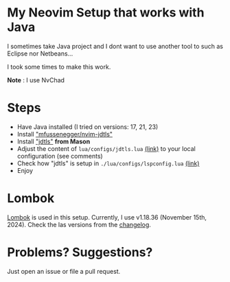 # My Neovim Setup that works with Java

I sometimes take Java project and I dont want to use another tool to such as Eclipse nor Netbeans...

I took some times to make this work.

**Note** : I use NvChad

# Steps

- Have Java installed (I tried on versions: 17, 21, 23)
- Install ["mfussenegger/nvim-jdtls"](https://github.com/mfussenegger/nvim-jdtls)
- Install ["jdtls"](https://github.com/eclipse-jdtls/eclipse.jdt.ls) **from Mason**
- Adjust the content of `lua/configs/jdtls.lua` [(link)](lua/configs/jdtls.lua) to your local configuration (see comments)
- Check how "jdtls" is setup in `./lua/configs/lspconfig.lua` [(link)](lua/configs/lspconfig.lua)
- Enjoy

# Lombok

[Lombok](https://projectlombok.org/) is used in this setup.
Currently, I use v1.18.36 (November 15th, 2024).
Check the las versions from the [changelog](https://projectlombok.org/changelog).


# Problems? Suggestions?

Just open an issue or file a pull request.

